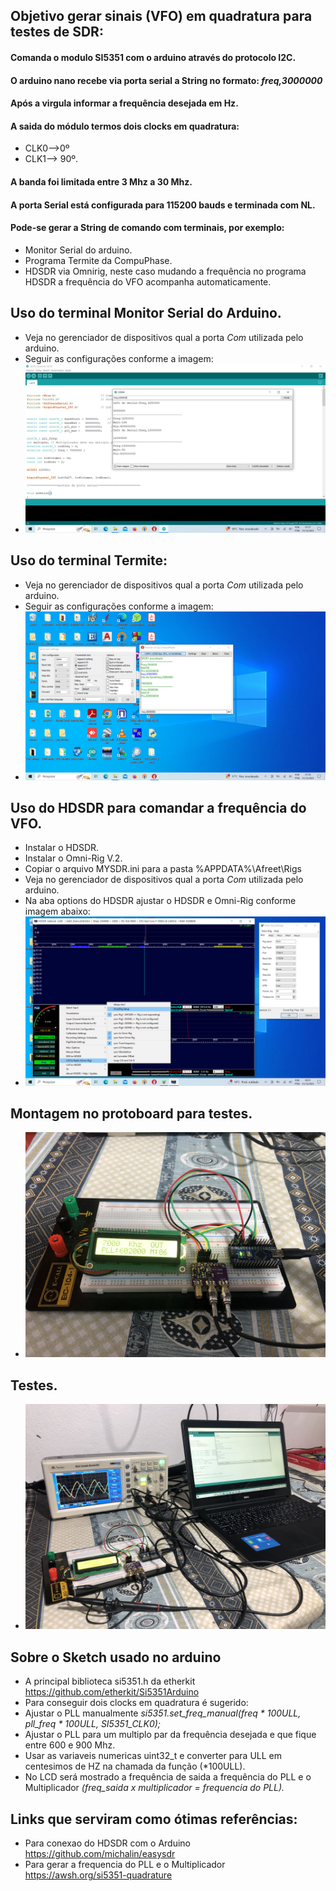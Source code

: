
## Objetivo gerar sinais (VFO) em quadratura para testes de SDR:

#### Comanda o modulo SI5351 com o arduino através do protocolo I2C.
#### O arduino nano recebe via porta serial a String no formato:   *freq,3000000*
#### Após a virgula informar a frequência desejada em Hz.
#### A saida do módulo termos dois clocks em quadratura:
- CLK0-->0º 
- CLK1--> 90º.
#### A banda foi limitada entre 3 Mhz a 30 Mhz.
#### A porta Serial está configurada para 115200 bauds e terminada com NL.
#### Pode-se gerar a String de comando com terminais, por exemplo:
- Monitor Serial do arduino.
- Programa Termite da CompuPhase.
- HDSDR via Omnirig, neste caso mudando a frequência no programa HDSDR a frequência do VFO acompanha automaticamente.
## Uso do terminal Monitor Serial do Arduino.
- Veja no gerenciador de dispositivos qual a porta *Com* utilizada pelo arduino.
- Seguir as configurações conforme a imagem:
- ![alt text](https://github.com/rubenshubnerjunior/VFO_SI5351_Serial/blob/main/Fotos/Serial_Monitor.jpg)
## Uso do terminal Termite:
- Veja no gerenciador de dispositivos qual a porta *Com* utilizada pelo arduino.
- Seguir as configurações conforme a imagem:
- ![alt text](https://github.com/rubenshubnerjunior/VFO_SI5351_Serial/blob/main/Fotos/termite.jpg)

## Uso do HDSDR para comandar a frequência do VFO.
- Instalar o HDSDR.
- Instalar o Omni-Rig V.2.
- Copiar o arquivo MYSDR.ini para a pasta %APPDATA%\Afreet\Rigs
-  Veja no gerenciador de dispositivos qual a porta *Com* utilizada pelo arduino.
-  Na aba options do HDSDR ajustar o HDSDR e Omni-Rig conforme imagem abaixo:
-  ![alt text](https://github.com/rubenshubnerjunior/VFO_SI5351_Serial/blob/main/Fotos/HDSDR_1.jpg)
## Montagem no protoboard para testes.
-  ![alt text](https://github.com/rubenshubnerjunior/VFO_SI5351_Serial/blob/main/Fotos/protoboard.jpg)
  ## Testes.
-  ![alt text](https://github.com/rubenshubnerjunior/VFO_SI5351_Serial/blob/main/Fotos/geral.jpg)

## Sobre o Sketch usado no arduino
- A principal biblioteca si5351.h da etherkit  https://github.com/etherkit/Si5351Arduino
- Para conseguir dois clocks em quadratura é sugerido:
- Ajustar o PLL manualmente  *si5351.set_freq_manual(freq * 100ULL, pll_freq * 100ULL, SI5351_CLK0);*
- Ajustar o PLL para um multiplo par da frequência desejada e que fique entre 600 e 900 Mhz.
- Usar as variaveis numericas uint32_t e converter para ULL em centesimos de HZ na chamada da função (*100ULL).
- No LCD será mostrado a frequência de saida a frequência do PLL e o Multiplicador *(freq_saida x multiplicador = frequencia do PLL).*
## Links que serviram como ótimas referências:
-  Para conexao do HDSDR com o Arduino                https://github.com/michalin/easysdr
-  Para gerar a frequencia do PLL e o Multiplicador   https://awsh.org/si5351-quadrature

